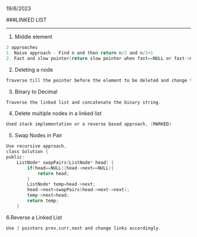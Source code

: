 19/6/2023

###LINKED LIST

---
1. Middle element
```c
2 approaches
1. Naive approach - Find n and then return n/2 and n/2+1
2. Fast and slow pointer(return slow pointer when fast==NULL or fast->next==NULL)
```

2. Deleting a node
```c
Traverse till the pointer before the element to be deleted and change the links.....diff condition for deletion at head
```

3. Binary to Decimal
```c
Traverse the linked list and concatenate the binary string.
```

4. Delete multiple nodes in a linked list
```c
Used stack implementation or a reverse based approach, (MARKED)
```

5. Swap Nodes in Pair
```c
Use recursive approach, 
class Solution {
public:
    ListNode* swapPairs(ListNode* head) {
        if(head==NULL||head->next==NULL){
            return head;
        }
        ListNode* temp=head->next;
        head->next=swapPairs(head->next->next);
        temp->next=head;
        return temp;
    }
```

6.Reverse a Linked List
```c
Use 3 pointers prev,curr,next and change links accordingly.
```
